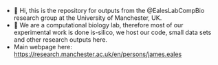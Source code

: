 - 👋 Hi, this is the repository for outputs from the @EalesLabCompBio research group at the University of Manchester, UK.
- 👀 We are a computational biology lab, therefore most of our experimental work is done is-silico, we host our code, small data sets and other research outputs here.
- Main webpage here: https://research.manchester.ac.uk/en/persons/james.eales

<!---
EalesLabCompBio/EalesLabCompBio is a ✨ special ✨ repository because its `README.md` (this file) appears on your GitHub profile.
You can click the Preview link to take a look at your changes.
--->
